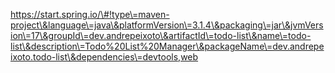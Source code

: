 https://start.spring.io/\#!type\=maven-project\&language\=java\&platformVersion\=3.1.4\&packaging\=jar\&jvmVersion\=17\&groupId\=dev.andrepeixoto\&artifactId\=todo-list\&name\=todo-list\&description\=Todo%20List%20Manager\&packageName\=dev.andrepeixoto.todo-list\&dependencies\=devtools,web
